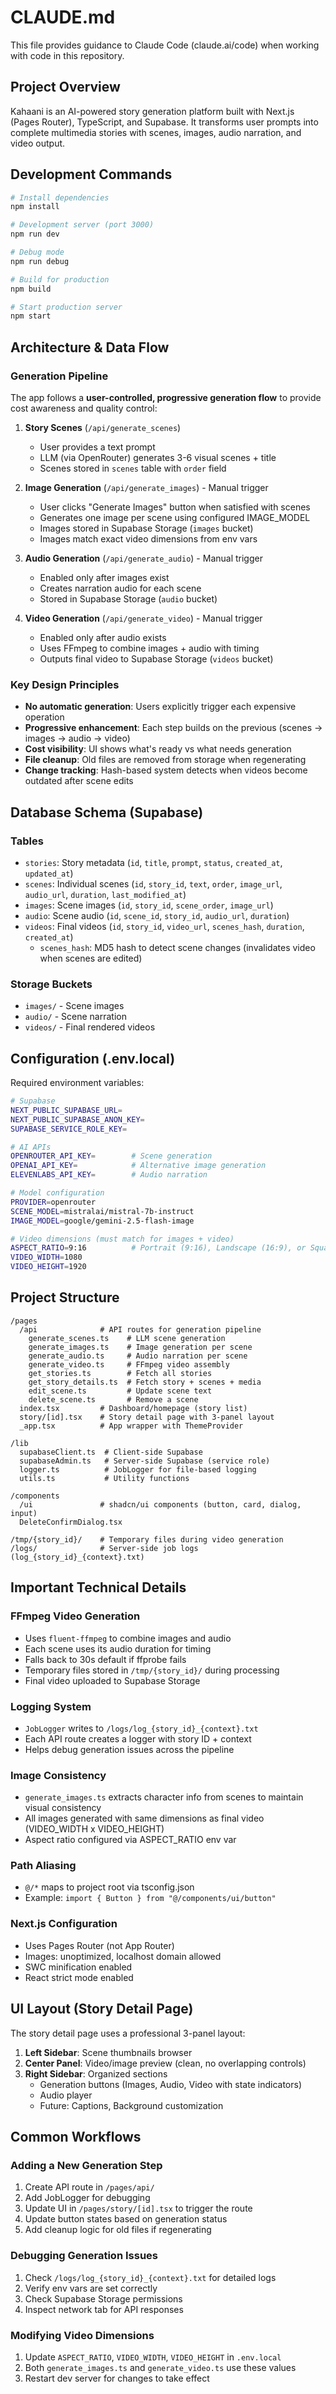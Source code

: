 # CLAUDE.md

This file provides guidance to Claude Code (claude.ai/code) when working with code in this repository.

## Project Overview

Kahaani is an AI-powered story generation platform built with Next.js (Pages Router), TypeScript, and Supabase. It transforms user prompts into complete multimedia stories with scenes, images, audio narration, and video output.

## Development Commands

```bash
# Install dependencies
npm install

# Development server (port 3000)
npm run dev

# Debug mode
npm run debug

# Build for production
npm build

# Start production server
npm start
```

## Architecture & Data Flow

### Generation Pipeline

The app follows a **user-controlled, progressive generation flow** to provide cost awareness and quality control:

1. **Story Scenes** (`/api/generate_scenes`)
   - User provides a text prompt
   - LLM (via OpenRouter) generates 3-6 visual scenes + title
   - Scenes stored in `scenes` table with `order` field

2. **Image Generation** (`/api/generate_images`) - Manual trigger
   - User clicks "Generate Images" button when satisfied with scenes
   - Generates one image per scene using configured IMAGE_MODEL
   - Images stored in Supabase Storage (`images` bucket)
   - Images match exact video dimensions from env vars

3. **Audio Generation** (`/api/generate_audio`) - Manual trigger
   - Enabled only after images exist
   - Creates narration audio for each scene
   - Stored in Supabase Storage (`audio` bucket)

4. **Video Generation** (`/api/generate_video`) - Manual trigger
   - Enabled only after audio exists
   - Uses FFmpeg to combine images + audio with timing
   - Outputs final video to Supabase Storage (`videos` bucket)

### Key Design Principles

- **No automatic generation**: Users explicitly trigger each expensive operation
- **Progressive enhancement**: Each step builds on the previous (scenes → images → audio → video)
- **Cost visibility**: UI shows what's ready vs what needs generation
- **File cleanup**: Old files are removed from storage when regenerating
- **Change tracking**: Hash-based system detects when videos become outdated after scene edits

## Database Schema (Supabase)

### Tables

- `stories`: Story metadata (`id`, `title`, `prompt`, `status`, `created_at`, `updated_at`)
- `scenes`: Individual scenes (`id`, `story_id`, `text`, `order`, `image_url`, `audio_url`, `duration`, `last_modified_at`)
- `images`: Scene images (`id`, `story_id`, `scene_order`, `image_url`)
- `audio`: Scene audio (`id`, `scene_id`, `story_id`, `audio_url`, `duration`)
- `videos`: Final videos (`id`, `story_id`, `video_url`, `scenes_hash`, `duration`, `created_at`)
  - `scenes_hash`: MD5 hash to detect scene changes (invalidates video when scenes are edited)

### Storage Buckets

- `images/` - Scene images
- `audio/` - Scene narration
- `videos/` - Final rendered videos

## Configuration (.env.local)

Required environment variables:

```bash
# Supabase
NEXT_PUBLIC_SUPABASE_URL=
NEXT_PUBLIC_SUPABASE_ANON_KEY=
SUPABASE_SERVICE_ROLE_KEY=

# AI APIs
OPENROUTER_API_KEY=        # Scene generation
OPENAI_API_KEY=            # Alternative image generation
ELEVENLABS_API_KEY=        # Audio narration

# Model configuration
PROVIDER=openrouter
SCENE_MODEL=mistralai/mistral-7b-instruct
IMAGE_MODEL=google/gemini-2.5-flash-image

# Video dimensions (must match for images + video)
ASPECT_RATIO=9:16          # Portrait (9:16), Landscape (16:9), or Square (1:1)
VIDEO_WIDTH=1080
VIDEO_HEIGHT=1920
```

## Project Structure

```
/pages
  /api              # API routes for generation pipeline
    generate_scenes.ts    # LLM scene generation
    generate_images.ts    # Image generation per scene
    generate_audio.ts     # Audio narration per scene
    generate_video.ts     # FFmpeg video assembly
    get_stories.ts        # Fetch all stories
    get_story_details.ts  # Fetch story + scenes + media
    edit_scene.ts         # Update scene text
    delete_scene.ts       # Remove a scene
  index.tsx         # Dashboard/homepage (story list)
  story/[id].tsx    # Story detail page with 3-panel layout
  _app.tsx          # App wrapper with ThemeProvider

/lib
  supabaseClient.ts  # Client-side Supabase
  supabaseAdmin.ts   # Server-side Supabase (service role)
  logger.ts          # JobLogger for file-based logging
  utils.ts           # Utility functions

/components
  /ui               # shadcn/ui components (button, card, dialog, input)
  DeleteConfirmDialog.tsx

/tmp/{story_id}/    # Temporary files during video generation
/logs/              # Server-side job logs (log_{story_id}_{context}.txt)
```

## Important Technical Details

### FFmpeg Video Generation

- Uses `fluent-ffmpeg` to combine images and audio
- Each scene uses its audio duration for timing
- Falls back to 30s default if ffprobe fails
- Temporary files stored in `/tmp/{story_id}/` during processing
- Final video uploaded to Supabase Storage

### Logging System

- `JobLogger` writes to `/logs/log_{story_id}_{context}.txt`
- Each API route creates a logger with story ID + context
- Helps debug generation issues across the pipeline

### Image Consistency

- `generate_images.ts` extracts character info from scenes to maintain visual consistency
- All images generated with same dimensions as final video (VIDEO_WIDTH x VIDEO_HEIGHT)
- Aspect ratio configured via ASPECT_RATIO env var

### Path Aliasing

- `@/*` maps to project root via tsconfig.json
- Example: `import { Button } from "@/components/ui/button"`

### Next.js Configuration

- Uses Pages Router (not App Router)
- Images: unoptimized, localhost domain allowed
- SWC minification enabled
- React strict mode enabled

## UI Layout (Story Detail Page)

The story detail page uses a professional 3-panel layout:

1. **Left Sidebar**: Scene thumbnails browser
2. **Center Panel**: Video/image preview (clean, no overlapping controls)
3. **Right Sidebar**: Organized sections
   - Generation buttons (Images, Audio, Video with state indicators)
   - Audio player
   - Future: Captions, Background customization

## Common Workflows

### Adding a New Generation Step

1. Create API route in `/pages/api/`
2. Add JobLogger for debugging
3. Update UI in `/pages/story/[id].tsx` to trigger the route
4. Update button states based on generation status
5. Add cleanup logic for old files if regenerating

### Debugging Generation Issues

1. Check `/logs/log_{story_id}_{context}.txt` for detailed logs
2. Verify env vars are set correctly
3. Check Supabase Storage permissions
4. Inspect network tab for API responses

### Modifying Video Dimensions

1. Update `ASPECT_RATIO`, `VIDEO_WIDTH`, `VIDEO_HEIGHT` in `.env.local`
2. Both `generate_images.ts` and `generate_video.ts` use these values
3. Restart dev server for changes to take effect
